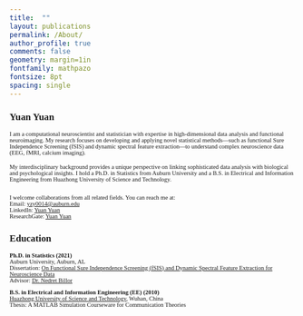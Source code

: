 ```yaml
---
title:  ""
layout: publications
permalink: /About/
author_profile: true
comments: false
geometry: margin=1in
fontfamily: mathpazo
fontsize: 8pt
spacing: single
---
```


<h2 style="font-family:Times New Roman; font-size:1.2em;">Yuan Yuan</h2>


<span style="font-family:Times New Roman; font-size:0.75em;"> I am a computational neuroscientist and statistician with expertise in high-dimensional data analysis and functional neuroimaging. My research focuses on developing and applying novel statistical methods—such as functional Sure Independence Screening (fSIS) and dynamic spectral feature extraction—to understand complex neuroscience data (EEG, fMRI, calcium imaging).</span>

<span style="font-family:Times New Roman; font-size:0.75em;"> My interdisciplinary background provides a unique perspective on linking sophisticated data analysis with biological and psychological insights. I hold a Ph.D. in Statistics from Auburn University and a B.S. in Electrical and Information Engineering from Huazhong University of Science and Technology. </span>

<div style="font-family:Times New Roman; font-size:0.75em; margin-top:2em;">
I welcome collaborations from all related fields. You can reach me at:<br>
Email: <a href="mailto:yzy0014@auburn.edu">yzy0014@auburn.edu</a><br>
LinkedIn: <a href="https://www.linkedin.com/in/yuan-yuan-13b80652/">Yuan Yuan</a><br>
ResearchGate: <a href="https://www.researchgate.net/profile/Yuan_Yuan20?ev=hdr_xprf">Yuan Yuan</a>
</div>



<h2 style="font-family:Times New Roman; font-size:1.2em;">Education</h2>

<div style="font-family:Times New Roman; font-size:0.75em;">
<strong>Ph.D. in Statistics (2021)</strong><br>
Auburn University, Auburn, AL<br>
Dissertation: <a href="https://etd.auburn.edu/handle/10415/8064">On Functional Sure Independence Screening (fSIS) and Dynamic Spectral Feature Extraction for Neuroscience Data</a><br>
Advisor: <a href="https://www.auburn.edu/cosam/climate_resilience/people/faculty/billor.htm">Dr. Nedret Billor</a>
</div>

<div style="font-family:Times New Roman; font-size:0.75em; margin-top: 1em;">
<strong>B.S. in Electrical and Information Engineering (EE) (2010)</strong><br>
<a href="https://english.hust.edu.cn/">Huazhong University of Science and Technology</a>, Wuhan, China<br>
Thesis: A MATLAB Simulation Courseware for Communication Theories
</div>





